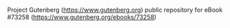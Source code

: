 Project Gutenberg (https://www.gutenberg.org) public repository for
eBook #73258 (https://www.gutenberg.org/ebooks/73258)
